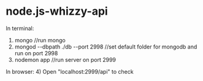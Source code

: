# node.js-whizzy-api

In terminal:
1) mongo //run mongo
2) mongod --dbpath ./db --port 2998 //set default folder for mongodb and run on port 2998
3) nodemon app //run server on port 2999

In browser:
4) Open "localhost:2999/api" to check
